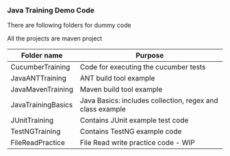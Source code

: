 ### Java Training Demo Code ###

There are following folders for dummy code

All the projects are maven project

| Folder name | Purpose |
| --- | --- |
| CucumberTraining | Code for executing the cucumber tests |
| JavaANTTraining | ANT build tool example |
| JavaMavenTraining | Maven build tool example |
| JavaTrainingBasics | Java Basics: includes collection, regex and class example |
| JUnitTraining | Contains JUnit example test code |
| TestNGTraining | Contains TestNG example code |
| FileReadPractice | File Read write practice code - WIP |